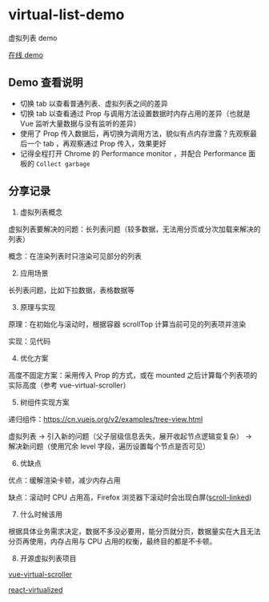 # virtual-list-demo

虚拟列表 demo

[在线 demo](https://chuchencheng.com/virtual-list-demo/)

## Demo 查看说明

- 切换 tab 以查看普通列表、虚拟列表之间的差异
- 切换 tab 以查看通过 Prop 与调用方法设置数据时内存占用的差异（也就是 Vue 监听大量数据与没有监听的差异）
- 使用了 Prop 传入数据后，再切换为调用方法，貌似有点内存泄露？先观察最后一个 tab ，再观察通过 Prop 传入，效果更好
- 记得全程打开 Chrome 的 Performance monitor ，并配合 Performance 面板的 `Collect garbage`

## 分享记录

1. 虚拟列表概念

虚拟列表要解决的问题：长列表问题（较多数据，无法用分页或分次加载来解决的列表）

概念：在渲染列表时只渲染可见部分的列表

2. 应用场景

长列表问题，比如下拉数据，表格数据等

3. 原理与实现

原理：在初始化与滚动时，根据容器 scrollTop 计算当前可见的列表项并渲染

实现：见代码

4. 优化方案

高度不固定方案：采用传入 Prop 的方式，或在 mounted 之后计算每个列表项的实际高度（参考 vue-virtual-scroller）

5. 树组件实现方案

递归组件：https://cn.vuejs.org/v2/examples/tree-view.html

虚拟列表 -> 引入新的问题（父子层级信息丢失，展开收起节点逻辑变复杂） -> 解决新问题（使用冗余 level 字段，遍历设置每个节点是否可见）

6. 优缺点

优点：缓解渲染卡顿，减少内存占用

缺点：滚动时 CPU 占用高，Firefox 浏览器下滚动时会出现白屏([scroll-linked](https://developer.mozilla.org/zh-CN/docs/Mozilla/Performance/Scroll-linked_effects))

7. 什么时候该用

根据具体业务需求决定，数据不多没必要用，能分页就分页，数据量实在大且无法分页再使用，内存占用与 CPU 占用的权衡，最终目的都是不卡顿。

8. 开源虚拟列表项目

[vue-virtual-scroller](https://github.com/Akryum/vue-virtual-scroller)

[react-virtualized](https://github.com/bvaughn/react-virtualized)
